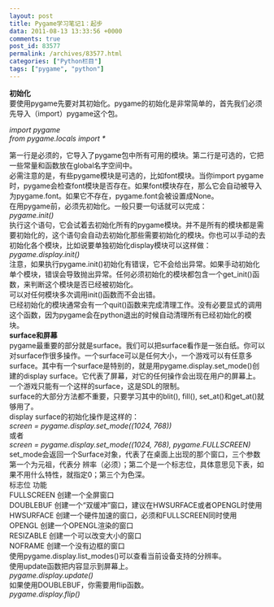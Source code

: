 ```yaml
---
layout: post
title: Pygame学习笔记1：起步
data: 2011-08-13 13:33:56 +0000
comments: true
post_id: 83577
permalink: /archives/83577.html
categories: ["Python栏目"]
tags: ["pygame", "python"]
---
```


<div><strong>初始化</strong></div>

<div>要使用pygame先要对其初始化。pygame的初始化是非常简单的，首先我们必须先导入（import）pygame这个包。</div>

<em>import pygame</em>  
<em>from pygame.locals import *</em>

<div>第一行是必须的，它导入了pygame包中所有可用的模块。第二行是可选的，它把一些常量和函数放在global名字空间中。</div>
<div></div>
<div>必需注意的是，有些pygame模块是可选的，比如font模块。当你import pygame时，pygame会检查font模块是否存在。如果font模块存在，那么它会自动被导入为pygame.font。如果它不存在，pygame.font会被设置成None。</div>
<div></div>
<div>在用pygame前，必须先初始化。一般只要一句话就可以完成：</div>
<div><em>pygame.init()</em></div>
<div>执行这个语句，它会试着去初始化所有的pygame模块。并不是所有的模块都是需要初始化的，这个语句会自动去初始化那些需要初始化的模块。你也可以手动的去初始化各个模块，比如说要单独初始化display模块可以这样做：</div>
<div><em>pygame.display.init()</em></div>
<div>注意，如果执行pygame.init()初始化有错误，它不会给出异常。如果手动初始化单个模块，错误会导致抛出异常。任何必须初始化的模块都包含一个get_init()函数，来判断这个模块是否已经被初始化。</div>
<div>可以对任何模块多次调用init()函数而不会出错。</div>
<div></div>
<div>已经初始化的模块通常会有一个quit()函数来完成清理工作。没有必要显式的调用这个函数，因为pygame会在python退出的时候自动清理所有已经初始化的模块。</div>
<div></div>

<div><strong>surface和屏幕</strong></div>
<div>pygame最重要的部分就是surface。我们可以把surface看作是一张白纸。你可以对surface作很多操作。一个surface可以是任何大小，一个游戏可以有任意多surface。其中有一个surface是特别的，就是用pygame.display.set_mode()创建的display surface。它代表了屏幕，对它的任何操作会出现在用户的屏幕上。一个游戏只能有一个这样的surface，这是SDL的限制。</div>
<div></div>
<div>surface的大部分方法都不重要，只要学习其中的blit(), fill(), set_at()和get_at()就够用了。</div>
<div>display surface的初始化操作是这样的：</div>
<div><em>screen = pygame.display.set_mode((1024, 768))</em></div>
<div>或者</div>
<div><em>screen = pygame.display.set_mode((1024, 768), pygame.FULLSCREEN)</em></div>
<div>set_mode会返回一个Surface对象，代表了在桌面上出现的那个窗口，三个参数第一个为元祖，代表分 辨率（必须）；第二个是一个标志位，具体意思见下表，如果不用什么特性，就指定0；第三个为色深。</div>
<div>标志位 功能</div>
<div>FULLSCREEN 创建一个全屏窗口</div>
<div>DOUBLEBUF 创建一个“双缓冲”窗口，建议在HWSURFACE或者OPENGL时使用</div>
<div>HWSURFACE 创建一个硬件加速的窗口，必须和FULLSCREEN同时使用</div>
<div>OPENGL 创建一个OPENGL渲染的窗口</div>
<div>RESIZABLE 创建一个可以改变大小的窗口</div>
<div>NOFRAME 创建一个没有边框的窗口</div>
<div></div>
<div>使用pygame.display.list_modes()可以查看当前设备支持的分辨率。</div>
<div>使用update函数把内容显示到屏幕上。</div>
<div><em>pygame.display.update()</em></div>
<div>如果使用DOUBLEBUF，你需要用flip函数。</div>
<div><em>pygame.display.flip()</em></div>
<div></div>
